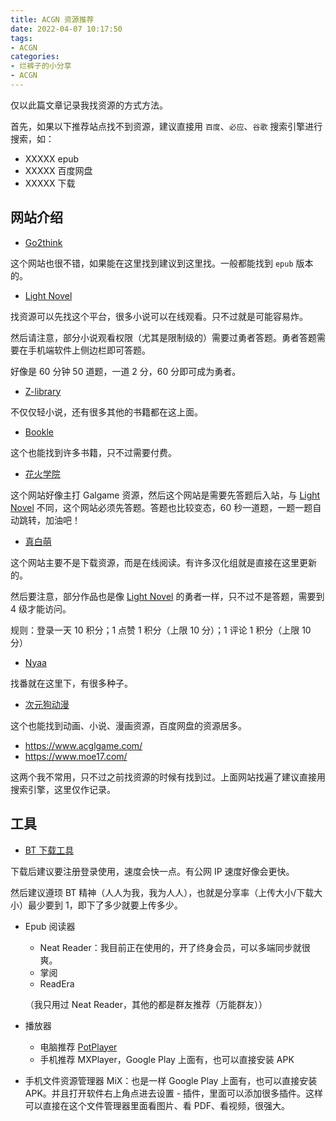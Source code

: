 ```yaml
---
title: ACGN 资源推荐
date: 2022-04-07 10:17:50
tags:
- ACGN
categories:
- 烂裤子的小分享
- ACGN
---
```


仅以此篇文章记录我找资源的方式方法。

首先，如果以下推荐站点找不到资源，建议直接用 `百度`、`必应`、`谷歌` 搜索引擎进行搜索，如：

- XXXXX epub
- XXXXX 百度网盘
- XXXXX 下载

## 网站介绍

- [Go2think](https://go2think.com/)

这个网站也很不错，如果能在这里找到建议到这里找。一般都能找到 `epub` 版本的。

- [Light Novel](https://www.lightnovel.us/)

找资源可以先找这个平台，很多小说可以在线观看。只不过就是可能容易炸。

然后请注意，部分小说观看权限（尤其是限制级的）需要过勇者答题。勇者答题需要在手机端软件上侧边栏即可答题。

好像是 60 分钟 50 道题，一道 2 分，60 分即可成为勇者。

- [Z-library](https://book4you.org/)

不仅仅轻小说，还有很多其他的书籍都在这上面。

- [Bookle](http://x5v.net/)

这个也能找到许多书籍，只不过需要付费。

- [花火学院](https://www.sayhuahuo.com/)

这个网站好像主打 Galgame 资源，然后这个网站是需要先答题后入站，与 [Light Novel](https://www.lightnovel.us/) 不同，这个网站必须先答题。答题也比较变态，60 秒一道题，一题一题自动跳转，加油吧！

- [真白萌](https://masiro.me/)

这个网站主要不是下载资源，而是在线阅读。有许多汉化组就是直接在这里更新的。

然后要注意，部分作品也是像 [Light Novel](https://www.lightnovel.us/) 的勇者一样，只不过不是答题，需要到 4 级才能访问。

规则：登录一天 10 积分；1 点赞 1 积分（上限 10 分）；1 评论 1 积分（上限 10 分）

- [Nyaa](https://nyaa.si/)

找番就在这里下，有很多种子。

- [次元狗动漫](https://www.acgndog.com/)

这个也能找到动画、小说、漫画资源，百度网盘的资源居多。

- <https://www.acglgame.com/>
- <https://www.moe17.com/>

这两个我不常用，只不过之前找资源的时候有找到过。上面网站找遍了建议直接用搜索引擎，这里仅作记录。

## 工具

- [BT 下载工具](https://www.bitcomet.com/)

下载后建议要注册登录使用，速度会快一点。有公网 IP 速度好像会更快。

然后建议遵顼 BT 精神（人人为我，我为人人），也就是分享率（上传大小/下载大小）最少要到 1，即下了多少就要上传多少。

- Epub 阅读器

  - Neat Reader：我目前正在使用的，开了终身会员，可以多端同步就很爽。
  - 掌阅
  - ReadEra

  （我只用过 Neat Reader，其他的都是群友推荐（万能群友））

- 播放器
  - 电脑推荐 [PotPlayer](http://potplayer.daum.net/)
  - 手机推荐 MXPlayer，Google Play 上面有，也可以直接安装 APK

- 手机文件资源管理器
  MiX：也是一样 Google Play 上面有，也可以直接安装 APK。并且打开软件右上角点进去设置 - 插件，里面可以添加很多插件。这样可以直接在这个文件管理器里面看图片、看 PDF、看视频，很强大。
